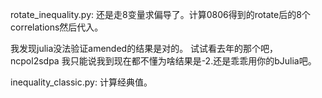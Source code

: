 rotate_inequality.py: 还是走8变量求偏导了。计算0806得到的rotate后的8个correlations然后代入。


我发现julia没法验证amended的结果是对的。
试试看去年的那个吧，ncpol2sdpa
我只能说我到现在都不懂为啥结果是-2.还是乖乖用你的bJulia吧。

inequality_classic.py: 计算经典值。
